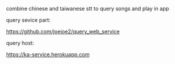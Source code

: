 combine chinese and taiwanese stt to query songs and play in app

query sevice part:

https://github.com/joejoe2/query_web_service

query host:

https://ka-service.herokuapp.com
